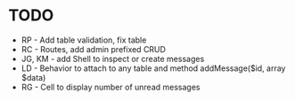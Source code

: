 TODO
====

* RP - Add table validation, fix table
* RC - Routes, add admin prefixed CRUD
* JG, KM - add Shell to inspect or create messages
* LD - Behavior to attach to any table and method addMessage($id, array $data)
* RG - Cell to display number of unread messages
